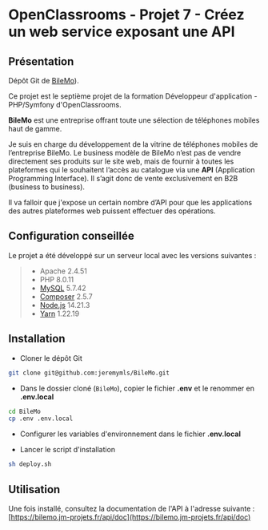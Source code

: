 # OpenClassrooms - Projet 7 - Créez un web service exposant une API

## Présentation

Dépôt Git de [BileMo](https://bilemo.jm-projets.fr/api/doc)).

Ce projet est le septième projet de la formation Développeur d'application - PHP/Symfony d'OpenClassrooms.

**BileMo** est une entreprise offrant toute une sélection de téléphones mobiles haut de gamme.

Je suis en charge du développement de la vitrine de téléphones mobiles de l’entreprise BileMo.
Le business modèle de BileMo n’est pas de vendre directement ses produits sur le site web, mais de fournir à toutes les plateformes qui le souhaitent l’accès au catalogue via une **API** (Application Programming Interface).
Il s’agit donc de vente exclusivement en B2B (business to business).

Il va falloir que j'expose un certain nombre d’API pour que les applications des autres plateformes web puissent effectuer des opérations.

## Configuration conseillée

Le projet a été développé sur un serveur local avec les versions suivantes :

> - Apache 2.4.51
> - PHP 8.0.11
> - [MySQL](https://www.mysql.com/fr/) 5.7.42
> - [Composer](https://getcomposer.org/) 2.5.7
> - [Node.js](https://nodejs.org/en/) 14.21.3
> - [Yarn](https://yarnpkg.com/) 1.22.19

## Installation

- Cloner le dépôt Git

```bash
git clone git@github.com:jeremymls/BileMo.git
```

- Dans le dossier cloné (`BileMo`), copier le fichier **.env** et le renommer en **.env.local**

```bash
cd BileMo
cp .env .env.local
```

- Configurer les variables d'environnement dans le fichier **.env.local**

- Lancer le script d'installation

```bash
sh deploy.sh
```

## Utilisation

Une fois installé, consultez la documentation de l'API à l'adresse suivante :
[https://bilemo.jm-projets.fr/api/doc](https://bilemo.jm-projets.fr/api/doc)
